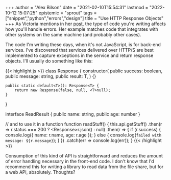 +++
author = "Alex Bilson"
date = "2021-02-10T15:54:31"
lastmod = "2022-10-12 15:07:25"
epistemic = "sprout"
tags = ["snippet","python","errors","design"]
title = "Use HTTP Response Objects"
+++
As Victoria mentions in her [post](https://victoria.dev/blog/do-i-raise-or-return-errors-in-python/), the type of code you're writing affects how you'll handle errors. Her example matches code that integrates with other systems on the same machine (and probably other cases).

The code I'm writing these days, when it's not JavaScript, is for back-end services. I've discovered that services delivered over HTTP/S are best implemented to capture exceptions in the service and return response objects. I'll usually do something like this:

{{< highlight js >}}
class Response<T> {
	constructor(
		public success: boolean,
		public message: string,
		public result: T,
	) {}

	public static default<T>(): Response<T> {
		return new Response(false, null, <T>null);
	}
}

interface ReadResult {
	public name: string,
	public age: number
}

// and to use it in a function
function readStuff() {
	this.api.getStuff()
		.then(r => r.status === 200 ? <Response<ReadResult>>r.json() : null)
		.then(r => {
			if (r.success) {
				console.log({ name: r.name, age: r.age });
			} else {
				console.log(`failed with message: ${r.message}`);
			}
		})
		.catch(err => console.log(err));
}
{{< /highlight >}}

Consumption of this kind of API is straightforward and reduces the amount of error handling necessary in the front-end code. I don't know that I'd recommend this for writing a library to read data from the file share, but for a web API, absolutely. Thoughts?

